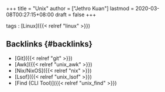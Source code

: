 +++
title = "Unix"
author = ["Jethro Kuan"]
lastmod = 2020-03-08T00:27:15+08:00
draft = false
+++

tags
: [Linux]({{< relref "linux" >}})


## Backlinks {#backlinks}

-   [Git]({{< relref "git" >}})
-   [Awk]({{< relref "unix_awk" >}})
-   [Nix/NixOS]({{< relref "nix" >}})
-   [Lsof]({{< relref "unix_lsof" >}})
-   [Find (CLI Tool)]({{< relref "unix_find" >}})

